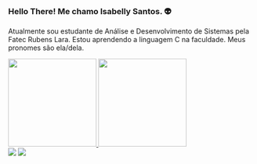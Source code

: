### Hello There! Me chamo Isabelly Santos. 👽

Atualmente sou estudante de Análise e Desenvolvimento de Sistemas pela Fatec Rubens Lara.
Estou aprendendo a linguagem C na faculdade.
Meus pronomes são ela/dela.

<div>
  <a href="https://github.com/bellysantos">
     <img height="180em" src="https://github-readme-stats.vercel.app/api?username=bellysantos&show_icons=true&theme=dark&include_all_commits=true&count_private=true" /)>
     <img height="180em" src="https://github-readme-stats.vercel.app/api/top-langs/?username=bellysantos&layout=compact&langs_count=16&theme=dark" /)>
    </div>
  
<div>
  <a href="https://br.linkedin.com/in/isabelly-santos-47011b199" target="_blank"><img src="https://img.shields.io/badge/LinkedIn-0077B5?style=for-the-badge&logo=linkedin&logoColor=white" target="_blank" ></a>
  <a href="isabelly.santos885@gmail.com" target="_blank"><img src="https://img.shields.io/badge/Gmail-D14836?style=for-the-badge&logo=gmail&logoColor=white" target="_blank"></a>
  </div>
